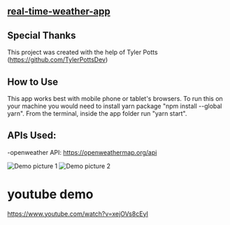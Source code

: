
## [real-time-weather-app](https://real-time-weather-api.herokuapp.com/)

## Special Thanks

This project was created with the help of Tyler Potts (https://github.com/TylerPottsDev) 
## How to Use
This app works best with mobile phone or tablet's browsers.
To run this on your machine you would need to install yarn package "npm install --global yarn". 
From the terminal, inside the app folder run "yarn start". 

## APIs Used:
-openweather API:  https://openweathermap.org/api

![Demo picture 1](https://github.com/Hanh-hub/realtime-weather-api-react-app/blob/main/demo1.PNG)
 ![Demo picture 2](https://github.com/Hanh-hub/realtime-weather-api-react-app/blob/main/demo2.PNG)
# youtube demo 
https://www.youtube.com/watch?v=xejOVs8cEyI
